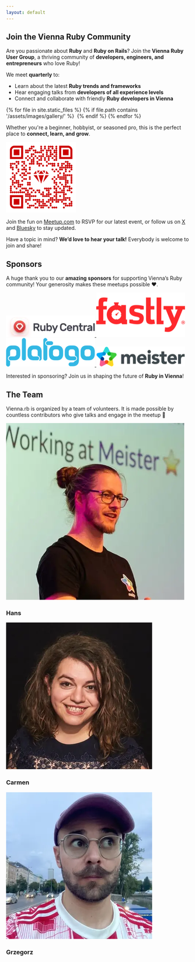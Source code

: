```yaml
---
layout: default
---
```


## Join the Vienna Ruby Community

<p>Are you passionate about <strong>Ruby</strong> and <strong>Ruby on Rails</strong>? Join the <strong>Vienna Ruby User Group</strong>, a thriving community of <strong>developers, engineers, and entrepreneurs</strong> who love Ruby!</p>

<p>We meet <strong>quarterly</strong> to:</p>

<ul class="checklist">
  <li>Learn about the latest <strong>Ruby trends and frameworks</strong></li>
  <li>Hear engaging talks from <strong>developers of all experience levels</strong></li>
  <li>Connect and collaborate with friendly <strong>Ruby developers in Vienna</strong></li>
</ul>

<div class="gallery">
  {% for file in site.static_files %}
    {% if file.path contains '/assets/images/gallery/' %}
      <img src="{{ file.path | relative_url }}" alt="">
    {% endif %}
  {% endfor %}
</div>

<p>Whether you're a beginner, hobbyist, or seasoned pro, this is the perfect place to <strong>connect, learn, and grow</strong>.</p>

<div class="qr">
  <a href="https://www.meetup.com/vienna-rb">
    <picture>
      <source srcset="/assets/images/qr-code-w256.webp" media="(min-width: 768px)">
      <img src="/assets/images/qr-code-w192.webp" width="192" height="192" alt="QR Code for Vienna.rb Meetup">
    </picture>
  </a>
</div>

<p>Join the fun on <a href="https://www.meetup.com/vienna-rb/">Meetup.com</a> to RSVP for our latest event, or follow us on <a href="https://x.com/viennarb">X</a> and <a href="https://bsky.app/profile/ruby.wien">Bluesky</a> to stay updated.</p>
<p>Have a topic in mind? <strong>We’d love to hear your talk!</strong> Everybody is welcome to join and share!</p>

## Sponsors

<p> A huge thank you to our <strong>amazing sponsors</strong> for supporting Vienna’s Ruby community! Your generosity makes these meetups possible ❤️.</p>

<div class="sponsors">
  <a href="https://rubycentral.org/" >
    <img src="/assets/images/sponsors/ruby-central.webp" width="243" height="58" alt="Ruby Central logo" />
  </a>
  <a href="https://www.fastly.com/" >
    <img src="/assets/images/sponsors/fastly.webp" width="243" height="121" alt="fastly logo" />
  </a>
  <a href="https://platogo.com/" >
    <img src="/assets/images/sponsors/platogo.webp" width="243" height="78" alt="platogo logo" />
  </a>
  <a href="https://meisterlabs.com/" >
    <img src="/assets/images/sponsors/meister.webp" width="243" height="55" alt="meister logo" />
  </a>
</div>

<p>Interested in sponsoring? Join us in shaping the future of <strong>Ruby in Vienna</strong>!</p>

## The Team

Vienna.rb is organized by a team of volunteers. It is made possible by countless contributors who give talks and engage in the meetup 🤗

<div class="team">
  <div class="member">
    <img src="/assets/images/team/hans.webp" alt="" />
    <h3>Hans</h3>
  </div>

  <div class="member">
    <img src="/assets/images/team/carmen.webp" alt="" />
    <h3>Carmen</h3>
  </div>

  <div class="member">
    <img src="/assets/images/team/grzegorz.webp" alt="" />
    <h3>Grzegorz</h3>
  </div>
</div>
